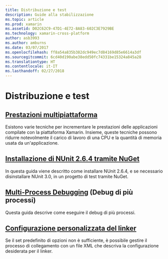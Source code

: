 ```yaml
---
title: Distribuzione e test
description: Guide alla stabilizzazione
ms.topic: article
ms.prod: xamarin
ms.assetid: D02C62C9-47D1-4E72-8A83-602C3E7929BE
ms.technology: xamarin-cross-platform
author: asb3993
ms.author: amburns
ms.date: 03/07/2017
ms.openlocfilehash: ff8a54a835b382dc949ec7d84169d85e6614a3df
ms.sourcegitcommit: 6cd40d190abe38edd50fc74331be15324a845a28
ms.translationtype: HT
ms.contentlocale: it-IT
ms.lasthandoff: 02/27/2018
---
```

# <a name="deployment-and-testing"></a>Distribuzione e test

##  <a name="cross-platform-performancememory-perf-best-practicesmd"></a>[Prestazioni multipiattaforma](memory-perf-best-practices.md)

Esistono varie tecniche per incrementare le prestazioni delle applicazioni compilate con la piattaforma Xamarin. Insieme, queste tecniche possono ridurre notevolmente il carico di lavoro di una CPU e la quantità di memoria usata da un'applicazione.

## <a name="installing-nunit-264-using-nugetinstalling-nunit-using-nugetmd"></a>[Installazione di NUnit 2.6.4 tramite NuGet](installing-nunit-using-nuget.md)

In questa guida viene descritto come installare NUnit 2.6.4, e se necessario disinstallare NUnit 3.0, in un progetto di test tramite NuGet.

## <a name="multi-process-debuggingmulti-process-debuggingmd"></a>[Multi-Process Debugging](multi-process-debugging.md) (Debug di più processi)

Questa guida descrive come eseguire il debug di più processi.


##  <a name="custom-linker-configurationlinkermd"></a>[Configurazione personalizzata del linker](linker.md)

Se il set predefinito di opzioni non è sufficiente, è possibile gestire il processo di collegamento con un file XML che descriva la configurazione desiderata per il linker.